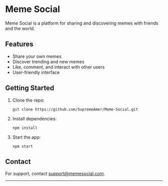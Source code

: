 # Meme Social

Meme Social is a platform for sharing and discovering memes with friends and the world.

## Features

- Share your own memes
- Discover trending and new memes
- Like, comment, and interact with other users
- User-friendly interface

## Getting Started

1. Clone the repo:  
   ```
   git clone https://github.com/SupremeAmer/Meme-Social.git
   ```
2. Install dependencies:  
   ```
   npm install
   ```
3. Start the app:  
   ```
   npm start
   ```

## Contact

For support, contact [support@memesocial.com](mailto:support@memesocial.com).

---
